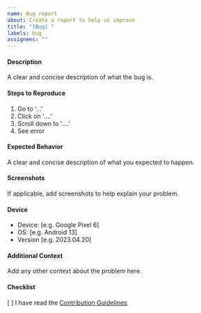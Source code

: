 ```yaml
---
name: Bug report
about: Create a report to help us improve
title: "[Bug] "
labels: bug
assignees: ""
---
```


#### Description

A clear and concise description of what the bug is.

#### Steps to Reproduce

1. Go to '...'
2. Click on '....'
3. Scroll down to '....'
4. See error

#### Expected Behavior

A clear and concise description of what you expected to happen.

#### Screenshots

If applicable, add screenshots to help explain your problem.

#### Device

-   Device: [e.g. Google Pixel 6]
-   OS: [e.g. Android 13]
-   Version [e.g. 2023.04.20]

#### Additional Context

Add any other context about the problem here.

#### Checklist

[ ] I have read the [Contribution Guidelines](https://github.com/zyrouge/symphony/wiki/Contributions-Guidelines#issues).
